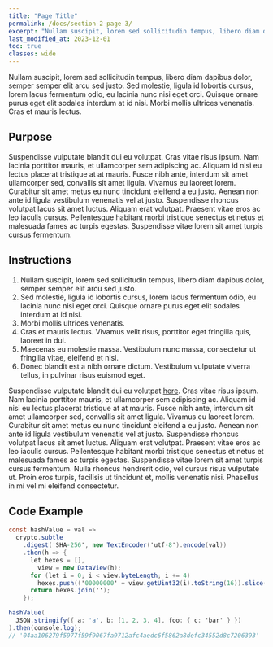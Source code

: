 ```yaml
---
title: "Page Title"
permalink: /docs/section-2-page-3/
excerpt: "Nullam suscipit, lorem sed sollicitudin tempus, libero diam dapibus dolor."
last_modified_at: 2023-12-01
toc: true
classes: wide
---
```


Nullam suscipit, lorem sed sollicitudin tempus, libero diam dapibus dolor, semper semper elit arcu sed justo. Sed molestie, ligula id lobortis cursus, lorem lacus fermentum odio, eu lacinia nunc nisi eget orci. Quisque ornare purus eget elit sodales interdum at id nisi. Morbi mollis ultrices venenatis. Cras et mauris lectus.

## Purpose

Suspendisse vulputate blandit dui eu volutpat. Cras vitae risus ipsum. Nam lacinia porttitor mauris, et ullamcorper sem adipiscing ac. Aliquam id nisi eu lectus placerat tristique at at mauris. Fusce nibh ante, interdum sit amet ullamcorper sed, convallis sit amet ligula. Vivamus eu laoreet lorem. Curabitur sit amet metus eu nunc tincidunt eleifend a eu justo. Aenean non ante id ligula vestibulum venenatis vel at justo. Suspendisse rhoncus volutpat lacus sit amet luctus. Aliquam erat volutpat. Praesent vitae eros ac leo iaculis cursus. Pellentesque habitant morbi tristique senectus et netus et malesuada fames ac turpis egestas. Suspendisse vitae lorem sit amet turpis cursus fermentum.

## Instructions

1. Nullam suscipit, lorem sed sollicitudin tempus, libero diam dapibus dolor, semper semper elit arcu sed justo.
2. Sed molestie, ligula id lobortis cursus, lorem lacus fermentum odio, eu lacinia nunc nisi eget orci. Quisque ornare purus eget elit sodales interdum at id nisi.
3. Morbi mollis ultrices venenatis.
4. Cras et mauris lectus. Vivamus velit risus, porttitor eget fringilla quis, laoreet in dui.
5. Maecenas eu molestie massa. Vestibulum nunc massa, consectetur ut fringilla vitae, eleifend et nisl.
6. Donec blandit est a nibh ornare dictum. Vestibulum vulputate viverra tellus, in pulvinar risus euismod eget.

Suspendisse vulputate blandit dui eu volutpat [here](#). Cras vitae risus ipsum. Nam lacinia porttitor mauris, et ullamcorper sem adipiscing ac. Aliquam id nisi eu lectus placerat tristique at at mauris. Fusce nibh ante, interdum sit amet ullamcorper sed, convallis sit amet ligula. Vivamus eu laoreet lorem. Curabitur sit amet metus eu nunc tincidunt eleifend a eu justo. Aenean non ante id ligula vestibulum venenatis vel at justo. Suspendisse rhoncus volutpat lacus sit amet luctus. Aliquam erat volutpat. Praesent vitae eros ac leo iaculis cursus. Pellentesque habitant morbi tristique senectus et netus et malesuada fames ac turpis egestas. Suspendisse vitae lorem sit amet turpis cursus fermentum. Nulla rhoncus hendrerit odio, vel cursus risus vulputate ut. Proin eros turpis, facilisis ut tincidunt et, mollis venenatis nisi. Phasellus in mi vel mi eleifend consectetur.

## Code Example

```cs
const hashValue = val =>
  crypto.subtle
    .digest('SHA-256', new TextEncoder('utf-8').encode(val))
    .then(h => {
      let hexes = [],
        view = new DataView(h);
      for (let i = 0; i < view.byteLength; i += 4)
        hexes.push(('00000000' + view.getUint32(i).toString(16)).slice(-8));
      return hexes.join('');
    });

hashValue(
  JSON.stringify({ a: 'a', b: [1, 2, 3, 4], foo: { c: 'bar' } })
).then(console.log);
// '04aa106279f5977f59f9067fa9712afc4aedc6f5862a8defc34552d8c7206393'
```
